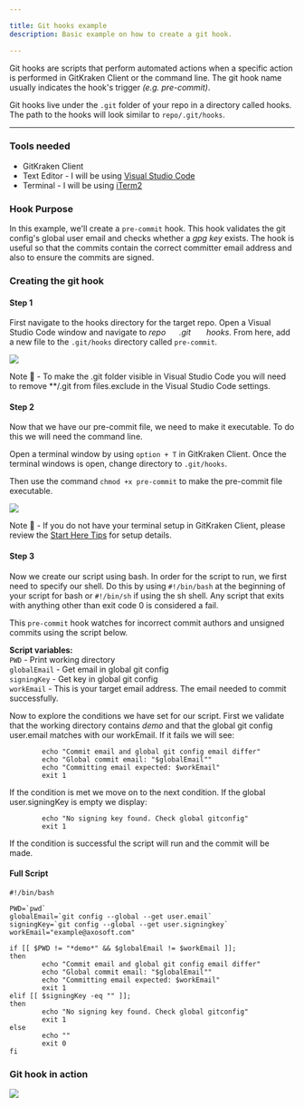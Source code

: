 ```yaml
---

title: Git hooks example
description: Basic example on how to create a git hook.

---
```


Git hooks are scripts that perform automated actions when a specific action is performed in GitKraken Client or the command line. The git hook name usually indicates the hook's trigger _(e.g. pre-commit)_. 

Git hooks live under the `.git` folder of your repo in a directory called hooks. The path to the hooks will look similar to `repo/.git/hooks`.

***

### Tools needed
- GitKraken Client
- Text Editor - I will be using [Visual Studio Code](https://code.visualstudio.com/)
- Terminal - I will be using [iTerm2](https://www.iterm2.com/)

### Hook Purpose
In this example, we'll create a `pre-commit` hook. This hook validates the git config's global user email and checks whether a _gpg key_ exists. The hook is useful so that the commits contain the correct committer email address and also to ensure the commits are signed.

### Creating the git hook

#### Step 1
First navigate to the hooks directory for the target repo. Open a Visual Studio Code window and navigate to <em class="context-menu">repo&nbsp;&nbsp;&nbsp;<i class="fa fa-caret-right"></i>&nbsp; &nbsp;.git &nbsp;&nbsp;&nbsp;<i class="fa fa-caret-right">&nbsp;&nbsp;&nbsp;</i>hooks</em>. From here, add a new file to the `.git/hooks` directory called `pre-commit`.

<img src='/img/documentation/repositories/githooks-example/vscode-to-hooks.png' class='img-responsive center img-bordered' />

<div class='callout callout--warning'>
    <p>Note 📝 - To make the .git folder visible in Visual Studio Code you will need to remove **/.git from files.exclude in the Visual Studio Code settings.</p>
</div>

#### Step 2
Now that we have our pre-commit file, we need to make it executable. To do this we will need the command line. 

Open a terminal window by using `option + T` in GitKraken Client. Once the terminal windows is open, change directory to `.git/hooks`. 

Then use the command `chmod +x pre-commit` to make the pre-commit file executable.

<img src='/img/documentation/repositories/githooks-example/chmod-pre-commit-hook.gif' class='img-responsive center img-bordered' />

<div class='callout callout--warning'>
    <p>Note 📝 - If you do not have your terminal setup in GitKraken Client, please review the <a href="/start-here/tips/#9-open-terminal">Start Here Tips</a> for setup details.</p>
</div>

#### Step 3
Now we create our script using bash. In order for the script to run, we first need to specify our shell. Do this by using `#!/bin/bash` at the beginning of your script for bash or `#!/bin/sh` if using the sh shell. Any script that exits with anything other than exit code 0 is considered a fail. 

This `pre-commit` hook watches for incorrect commit authors and unsigned commits using the script below.

**Script variables:**<br>
`PWD` - Print working directory<br>
`globalEmail` - Get email in global git config<br>
`signingKey` - Get key in global git config<br>
`workEmail` - This is your target email address. The email needed to commit successfully.<br>

Now to explore the conditions we have set for our script. First we validate that the working directory contains *demo* and that the global git config user.email matches with our workEmail. If it fails we will see:

```
        echo "Commit email and global git config email differ"
        echo "Global commit email: "$globalEmail""
        echo "Committing email expected: $workEmail"
        exit 1

```

If the condition is met we move on to the next condition. If the global user.signingKey is empty we display:

```
        echo "No signing key found. Check global gitconfig"
        exit 1
```
If the condition is successful the script will run and the commit will be made. 

#### Full Script
```
#!/bin/bash

PWD=`pwd`
globalEmail=`git config --global --get user.email`
signingKey=`git config --global --get user.signingkey`
workEmail="example@axosoft.com"

if [[ $PWD != "*demo*" && $globalEmail != $workEmail ]];
then
        echo "Commit email and global git config email differ"
        echo "Global commit email: "$globalEmail""
        echo "Committing email expected: $workEmail"
        exit 1
elif [[ $signingKey -eq "" ]];
then
        echo "No signing key found. Check global gitconfig"
        exit 1
else
        echo ""
        exit 0
fi
```

### Git hook in action
<img src='/img/documentation/repositories/githooks-example/hook-in-action.gif' class='img-responsive center img-bordered' />